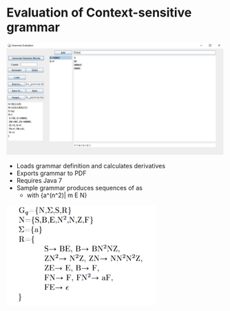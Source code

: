 # Evaluation of Context-sensitive grammar

![alt text](images/screen2.png "Grammar")

* Loads grammar definition and calculates derivatives
* Exports grammar to PDF
* Requires Java 7
* Sample grammar produces sequences of as
    * with {a^(n^2)| m E N}

![alt text](images/grammar.png "Grammar")